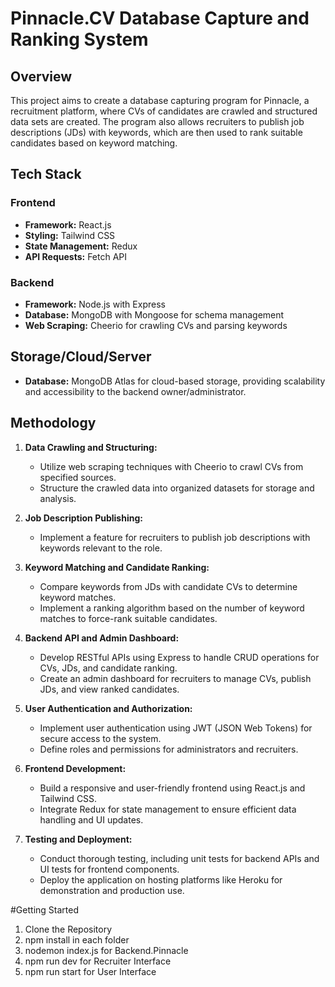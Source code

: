 # Pinnacle.CV Database Capture and Ranking System

## Overview

This project aims to create a database capturing program for Pinnacle, a recruitment platform, where CVs of candidates are crawled and structured data sets are created. The program also allows recruiters to publish job descriptions (JDs) with keywords, which are then used to rank suitable candidates based on keyword matching.

## Tech Stack

### Frontend
- **Framework:** React.js
- **Styling:** Tailwind CSS
- **State Management:** Redux
- **API Requests:** Fetch API

### Backend
- **Framework:** Node.js with Express
- **Database:** MongoDB with Mongoose for schema management
- **Web Scraping:** Cheerio for crawling CVs and parsing keywords

## Storage/Cloud/Server

- **Database:** MongoDB Atlas for cloud-based storage, providing scalability and accessibility to the backend owner/administrator.

## Methodology

1. **Data Crawling and Structuring:**
   - Utilize web scraping techniques with Cheerio to crawl CVs from specified sources.
   - Structure the crawled data into organized datasets for storage and analysis.

2. **Job Description Publishing:**
   - Implement a feature for recruiters to publish job descriptions with keywords relevant to the role.

3. **Keyword Matching and Candidate Ranking:**
   - Compare keywords from JDs with candidate CVs to determine keyword matches.
   - Implement a ranking algorithm based on the number of keyword matches to force-rank suitable candidates.

4. **Backend API and Admin Dashboard:**
   - Develop RESTful APIs using Express to handle CRUD operations for CVs, JDs, and candidate ranking.
   - Create an admin dashboard for recruiters to manage CVs, publish JDs, and view ranked candidates.

5. **User Authentication and Authorization:**
   - Implement user authentication using JWT (JSON Web Tokens) for secure access to the system.
   - Define roles and permissions for administrators and recruiters.

6. **Frontend Development:**
   - Build a responsive and user-friendly frontend using React.js and Tailwind CSS.
   - Integrate Redux for state management to ensure efficient data handling and UI updates.

7. **Testing and Deployment:**
   - Conduct thorough testing, including unit tests for backend APIs and UI tests for frontend components.
   - Deploy the application on hosting platforms like Heroku for demonstration and production use.

#Getting Started
1. Clone the Repository
2. npm install in each folder
3. nodemon index.js for Backend.Pinnacle
4. npm run dev for Recruiter Interface
5. npm run start for User Interface 
